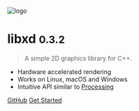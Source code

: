 ![logo](_media/logo.svg)

# libxd <small>0.3.2</small>

> A simple 2D graphics library for C++.

- Hardware accelerated rendering
- Works on Linux, macOS and Windows
- Intuitive API similar to [Processing](https://processing.org/)

[GitHub](https://github.com/bernhardfritz/libxd/)
[Get Started](#libxd)
